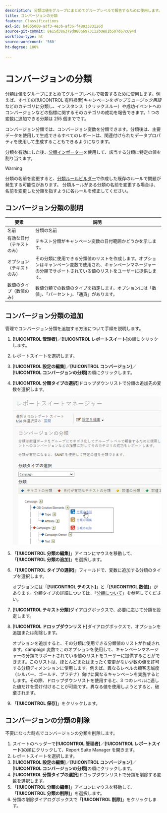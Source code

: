 ```yaml
---
description: 分類は値をグループにまとめてグループレベルで報告するために使用します。例えば、すべての有料検索キャンペーンをポップミュージック用語などのカテゴリに分類し、インスタンス（クリックスルー）や成功イベントへのコンバージョンなどの指標に関するそのカテゴリの成功を報告できます。
title: コンバージョンの分類
feature: Classifications
exl-id: b4855000-adf3-4e3b-af36-f4803383126d
source-git-commit: 8e15d386379d98066973112b0e81b507d67c694d
workflow-type: ht
source-wordcount: '560'
ht-degree: 100%

---
```


# コンバージョンの分類

分類は値をグループにまとめてグループレベルで報告するために使用します。例えば、すべての[!UICONTROL 有料検索]キャンペーンを&#x200B;*ポップミュージック用語*&#x200B;などのカテゴリに分類し、インスタンス（クリックスルー）や成功イベントへのコンバージョンなどの指標に関するそのカテゴリの成功を報告できます。1 つの変数に追加できる分類は 255 個までです。

コンバージョン分類では、コンバージョン変数を分類できます。分類後は、主要データを使用して生成できるすべてのレポートは、関連付けられたデータプロパティを使用して生成することもできるようになります。

分類を有効にした後、[分類インポーター](/help/components/classifications/importer/c-working-with-saint.md)を使用して、該当する分類に特定の値を割り当てます。

>[!WARNING]
>
>分類の名前を変更すると、[分類ルールビルダー](/help/components/classifications/crb/classification-rule-builder.md)で作成した既存のルールで問題が発生する可能性があります。 分類ルールがある分類の名前を変更する場合は、名前を変更した分類を指すように各ルールを修正してください。

## コンバージョン分類の説明

| 要素 | 説明 |
| --- | --- |
| 名前 | 分類の名前 |
| 有効な日付（テキストのみ） | テキスト分類がキャンペーン変数の日付範囲かどうかを示します。 |
| オプション（テキストのみ） | その分類に使用できる分類値のリストを作成します。オプションはキャンペーン変数で使用され、キャンペーンマネージャーの分類でサポートされている値のリストをユーザーに提供します。 |
| 数値のタイプ（数値のみ） | 数値分類での数値のタイプを指定します。オプションには「数値」、「パーセント」、「通貨」があります。 |

## コンバージョン分類の追加

管理でコンバージョン分類を追加する方法について手順を説明します。

1. **[!UICONTROL 管理者]**／**[!UICONTROL レポートスイート]**&#x200B;の順にクリックします。
1. レポートスイートを選択します。
1. **[!UICONTROL 設定の編集]**／**[!UICONTROL コンバージョン]**／**[!UICONTROL コンバージョンの分類]**&#x200B;の順にクリックします。
1. **[!UICONTROL 分類タイプの選択]**&#x200B;ドロップダウンリストで分類の追加先の変数を選択します。

   ![ステップ情報](../assets/sub_class_create.png)

1. 「**[!UICONTROL 分類の編集]**」アイコンにマウスを移動して、「**[!UICONTROL 分類の追加]**」を選択します。
1. 「**[!UICONTROL タイプの選択]**」フィールドで、変数に追加する分類のタイプを選択します。

   オプションには「**[!UICONTROL テキスト]**」と「**[!UICONTROL 数値]**」があります。分類タイプの詳細については、「[分類について](/help/components/classifications/c-classifications.md)」を参照してください。
1. **[!UICONTROL テキスト分類]**&#x200B;ダイアログボックスで、必要に応じて分類を設定します。

1. **[!UICONTROL ドロップダウンリスト]**&#x200B;ダイアログボックスで、オプションを追加または削除します。

   オプションを追加すると、その分類に使用できる分類値のリストが作成されます。campaign 変数でこのオプションを使用して、キャンペーンマネージャーの分類でサポートされている値のリストをユーザーに提供することができます。このリストは、ほとんどまたはまったく変更がない少数の値を許可する分類ディメンションに使用します。例えば、異なるレベルの顧客忠誠度（シルバー、ゴールド、プラチナ）向けに異なるキャンペーンを実施するとします。その際、ドロップダウンリストを使用すると、3 つのレベルに適した値だけを受け付けることが可能です。異なる値を使用しようとすると、破棄されます。

1. 「**[!UICONTROL 保存]**」をクリックします。

## コンバージョンの分類の削除

不要になった時点でコンバージョンの分類を削除します。

1. スイートのヘッダーで&#x200B;**[!UICONTROL 管理者]**／**[!UICONTROL レポートスイート]**&#x200B;の順にクリックして、Report Suite Manager を開きます。
1. レポートスイートを選択します。
1. **[!UICONTROL 設定の編集]**／**[!UICONTROL コンバージョン]**／**[!UICONTROL コンバージョンの分類]**&#x200B;の順にクリックします。
1. **[!UICONTROL 分類タイプの選択]**&#x200B;ドロップダウンリストで分類を削除する変数を選択します。
1. 「**[!UICONTROL 分類の編集]**」アイコンにマウスを移動して、「**[!UICONTROL 分類の削除]**」を選択します。
1. 分類の削除ダイアログボックスで「**[!UICONTROL 削除]**」をクリックします。
